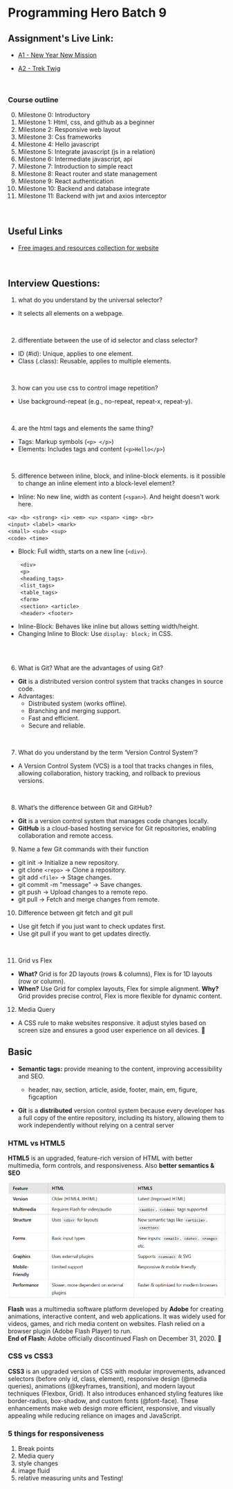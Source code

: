 # Programming Hero Batch 9

## Assignment's Live Link:
- [A1 - New Year New Mission](https://maysha-khanom-moon.github.io/ph-a1-new-year-new-mission/)

- [A2 - Trek Twig](https://maysha-khanom-moon.github.io/ph__a2__trek-twig/)

<br>

### Course outline
0. Milestone 0: Introductory
1. Milestone 1: Html, css, and github as a beginner
2. Milestone 2: Responsive web layout
3. Milestone 3: Css frameworks
4. Milestone 4: Hello javascript
5. Milestone 5: Integrate javascript (js in a relation)
6. Milestone 6: Intermediate javascript, api
7. Milestone 7: Introduction to simple react
8. Milestone 8: React router and state management
9. Milestone 9: React authentication
10. Milestone 10: Backend and database integrate
11. Milestone 11: Backend with jwt and axios interceptor

<br>

## Useful Links
- [Free images and resources collection for website](https://medium.com/design-bootcamp/free-images-and-resources-collection-for-website-c77f2fc46ce5)

<br>

## Interview Questions:
1. what do you understand by the universal selector?
- It selects all elements on a webpage.

<br>

2. differentiate between the use of id selector and class selector?
- ID (#id): Unique, applies to one element.
- Class (.class): Reusable, applies to multiple elements.

<br>

3. how can you use css to control image repetition?
- Use background-repeat (e.g., no-repeat, repeat-x, repeat-y).

<br>

4. are the html tags and elements the same thing?
- Tags: Markup symbols (```<p> </p>```)
- Elements: Includes tags and content (```<p>Hello</p>```)

<br>

5. difference between inline, block, and inline-block elements. is it possible to change an inline element into a block-level element?
- Inline: No new line, width as content (```<span>```). And height doesn't work here.
```
<a> <b> <strong> <i> <em> <u> <span> <img> <br> 
<input> <label> <mark> 
<small> <sub> <sup> 
<code> <time>
```

- Block: Full width, starts on a new line (```<div>```).
```
    <div>
    <p> 
    <heading_tags> 
    <list_tags>
    <table_tags> 
    <form> 
    <section> <article> 
    <header> <footer>
```
- Inline-Block: Behaves like inline but allows setting width/height.
- Changing Inline to Block: Use ```display: block;``` in CSS.

<br>
<br>

6. What is Git? What are the advantages of using Git?
- <b>Git</b> is a distributed version control system that tracks changes in source code.
- Advantages:
    - Distributed system (works offline).
    - Branching and merging support.
    - Fast and efficient.
    - Secure and reliable.

<br>

7. What do you understand by the term ‘Version Control System’?
- A Version Control System (VCS) is a tool that tracks changes in files, allowing collaboration, history tracking, and rollback to previous versions.

<br>

8. What’s the difference between Git and GitHub?
- <b>Git</b> is a version control system that manages code changes locally.
- <b>GitHub</b> is a cloud-based hosting service for Git repositories, enabling collaboration and remote access.

9. Name a few Git commands with their function
- git init → Initialize a new repository.
- git clone ```<repo>``` → Clone a repository.
- git add ```<file>``` → Stage changes.
- git commit -m "message" → Save changes.
- git push → Upload changes to a remote repo.
- git pull → Fetch and merge changes from remote.

10. Difference between git fetch and git pull
- Use git fetch if you just want to check updates first.
- Use git pull if you want to get updates directly.

<br>

11. Grid vs Flex
- <b>What?</b> Grid is for 2D layouts (rows & columns), Flex is for 1D layouts (row or column).
- <b>When?</b> Use Grid for complex layouts, Flex for simple alignment.
<b>Why?</b> Grid provides precise control, Flex is more flexible for dynamic content.

12. Media Query
- A CSS rule to make websites responsive. it adjust styles based on screen size and ensures a good user experience on all devices. 🚀

## Basic 
- <b>Semantic tags:</b> provide meaning to the content, improving accessibility and SEO.
    - header, nav, section, article, aside, footer, main, em, figure, figcaption

- <b>Git</b> is a <b>distributed</b> version control system because every developer has a full copy of the entire repository, including its history, allowing them to work independently without relying on a central server

### HTML vs HTML5
<b>HTML5</b> is an upgraded, feature-rich version of HTML with better multimedia, form controls, and responsiveness. Also <b>better semantics & SEO</b>

![html5](images/html_vs_html5.png)

<b>Flash</b> was a multimedia software platform developed by <b>Adobe</b> for creating animations, interactive content, and web applications. It was widely used for videos, games, and rich media content on websites. Flash relied on a browser plugin (Adobe Flash Player) to run. <br>
<b>End of Flash:</b> Adobe officially discontinued Flash on December 31, 2020. 🚫

### CSS vs CSS3
<b>CSS3</b> is an upgraded version of CSS with modular improvements, advanced selectors (before only id, class, element), responsive design (@media queries), animations (@keyframes, transition), and modern layout techniques (Flexbox, Grid). It also introduces enhanced styling features like border-radius, box-shadow, and custom fonts (@font-face). These enhancements make web design more efficient, responsive, and visually appealing while reducing reliance on images and JavaScript.

### 5 things for responsiveness
1. Break points
2. Media query
3. style changes
4. image fluid
5. relative measuring units and Testing!